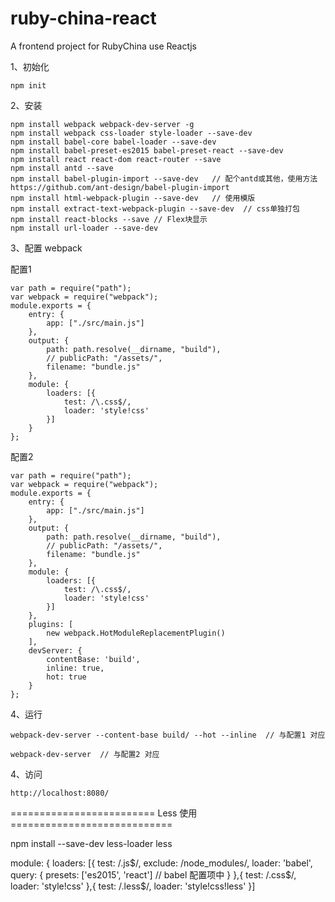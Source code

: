 # ruby-china-react
A frontend project for RubyChina use Reactjs

1、初始化

    npm init

2、安装

    npm install webpack webpack-dev-server -g
    npm install webpack css-loader style-loader --save-dev
    npm install babel-core babel-loader --save-dev
    npm install babel-preset-es2015 babel-preset-react --save-dev
    npm install react react-dom react-router --save
    npm install antd --save
    npm install babel-plugin-import --save-dev   // 配个antd或其他，使用方法 https://github.com/ant-design/babel-plugin-import
    npm install html-webpack-plugin --save-dev   // 使用模版
    npm install extract-text-webpack-plugin --save-dev  // css单独打包
    npm install react-blocks --save // Flex块显示
    npm install url-loader --save-dev

3、配置 webpack


配置1

    var path = require("path");
    var webpack = require("webpack");
    module.exports = {
        entry: {
            app: ["./src/main.js"]
        },
        output: {
            path: path.resolve(__dirname, "build"),
            // publicPath: "/assets/",
            filename: "bundle.js"
        },
        module: {
            loaders: [{
                test: /\.css$/,
                loader: 'style!css'
            }]
        }
    };

配置2

    var path = require("path");
    var webpack = require("webpack");
    module.exports = {
        entry: {
            app: ["./src/main.js"]
        },
        output: {
            path: path.resolve(__dirname, "build"),
            // publicPath: "/assets/",
            filename: "bundle.js"
        },
        module: {
            loaders: [{
                test: /\.css$/,
                loader: 'style!css'
            }]
        },
        plugins: [
            new webpack.HotModuleReplacementPlugin()
        ],
        devServer: {
            contentBase: 'build',
            inline: true,
            hot: true
        }
    };


4、运行

    webpack-dev-server --content-base build/ --hot --inline  // 与配置1 对应

    webpack-dev-server  // 与配置2 对应

4、访问

    http://localhost:8080/





========================= Less 使用 ============================

npm install --save-dev less-loader less

module: {
        loaders: [{
            test: /\.js$/,
            exclude: /node_modules/,
            loader: 'babel',
            query: {
                presets: ['es2015', 'react']        // babel 配置项中
            }
        },{
            test: /\.css$/,
            loader: 'style!css'
        },{
            test: /\.less$/,
            loader: 'style!css!less'
        }]

